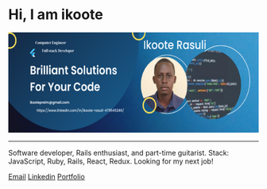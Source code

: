 <h1>Hi, I am ikoote</h1>

<img src="./Brilliant Solutions For Your Code.png" alt="">
<hr>

<p>Software developer, Rails enthusiast, and part-time guitarist. Stack: JavaScript, Ruby, Rails, React, Redux. Looking for my next job!</p>

<a href=""><link rel="stylesheet" href="ikootepreim@gmail.com">Email</a>
<a href="https://www.linkedin.com/public-profile/settings?lipi=urn%3Ali%3Apage%3Ad_flagship3_profile_self_edit_contact-info%3Bz8CafrwYQmWbn19fG2ozYQ%3D%3D">Linkedin</a>
<a href="https://ikoote1.github.io/Portfolio-Setup/">Portfolio</a>